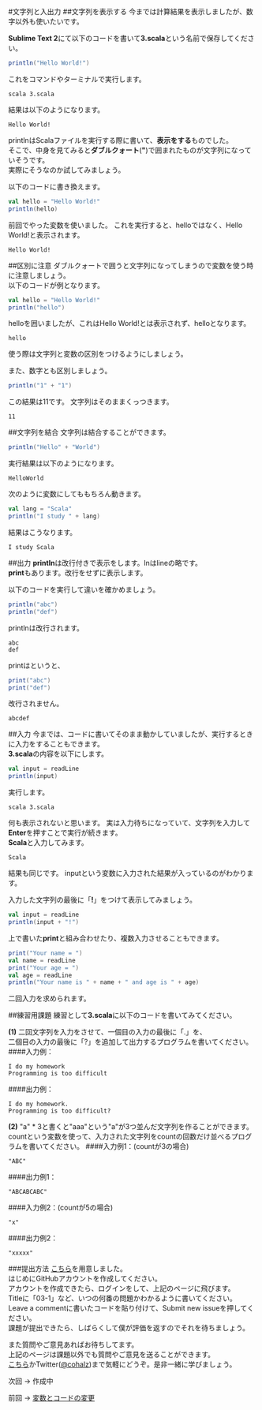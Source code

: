 #文字列と入出力
##文字列を表示する
今までは計算結果を表示しましたが、数字以外も使いたいです。

**Sublime Text 2**にて以下のコードを書いて**3.scala**という名前で保存してください。  
```scala
println("Hello World!")
```
これをコマンドやターミナルで実行します。
```
scala 3.scala
```
結果は以下のようになります。
```
Hello World!
```
printlnはScalaファイルを実行する際に書いて、**表示をする**ものでした。  
そこで、中身を見てみると**ダブルクォート**(**"**)で囲まれたものが文字列になっていそうです。  
実際にそうなのか試してみましょう。

以下のコードに書き換えます。
```scala
val hello = "Hello World!"
println(hello)
```
前回でやった変数を使いました。
これを実行すると、helloではなく、Hello World!と表示されます。
```
Hello World!
```

##区別に注意
ダブルクォートで囲うと文字列になってしまうので変数を使う時に注意しましょう。  
以下のコードが例となります。
```scala
val hello = "Hello World!"
println("hello")
```
helloを囲いましたが、これはHello World!とは表示されず、helloとなります。
```
hello
```
使う際は文字列と変数の区別をつけるようにしましょう。

また、数字とも区別しましょう。
```scala
println("1" + "1")
```
この結果は11です。
文字列はそのままくっつきます。
```
11
```

##文字列を結合
文字列は結合することができます。
```scala
println("Hello" + "World")
```
実行結果は以下のようになります。
```
HelloWorld
```
次のように変数にしてももちろん動きます。
```scala
val lang = "Scala"
println("I study " + lang)
```
結果はこうなります。
```
I study Scala
```

##出力
**println**は改行付きで表示をします。lnはlineの略です。  
**print**もあります。改行をせずに表示します。  

以下のコードを実行して違いを確かめましょう。
```scala
println("abc")
println("def")
```
printlnは改行されます。
```
abc
def
```
printはというと、
```scala
print("abc")
print("def")
```
改行されません。
```
abcdef
```
##入力
今までは、コードに書いてそのまま動かしていましたが、実行するときに入力をすることもできます。  
**3.scala**の内容を以下にします。
```scala
val input = readLine
println(input)
```
実行します。
```
scala 3.scala
```
何も表示されないと思います。
実は入力待ちになっていて、文字列を入力して**Enter**を押すことで実行が続きます。  
**Scala**と入力してみます。
```
Scala
```
結果も同じです。
inputという変数に入力された結果が入っているのがわかります。

入力した文字列の最後に「**!**」をつけて表示してみましょう。
```scala
val input = readLine
println(input + "!")
```
上で書いた**print**と組み合わせたり、複数入力させることもできます。
```scala
print("Your name = ")
val name = readLine
print("Your age = ")
val age = readLine
println("Your name is " + name + " and age is " + age)
```
二回入力を求められます。

##練習用課題
練習として**3.scala**に以下のコードを書いてみてください。  

**(1)** 二回文字列を入力をさせて、一個目の入力の最後に「.」を、  
二個目の入力の最後に「?」を追加して出力するプログラムを書いてください。
####入力例：
```
I do my homework
Programming is too difficult
```
####出力例：
```
I do my homework.
Programming is too difficult?
```
  
**(2)** "a" * 3と書くと"aaa"という"a"が3つ並んだ文字列を作ることができます。  
countという変数を使って、入力された文字列をcountの回数だけ並べるプログラムを書いてください。
####入力例1：(countが3の場合)
```
"ABC"
```
####出力例1：
```
"ABCABCABC"
```

####入力例2：(countが5の場合)
```
"x"
```
####出力例2：
```
"xxxxx"
```

###提出方法
[こちら](https://github.com/cohalz/scala-for-programming-beginner/issues/new)を用意しました。  
はじめにGitHubアカウントを作成してください。  
アカウントを作成できたら、ログインをして、上記のページに飛びます。  
Titleに「03-1」など、いつの何番の問題かわかるように書いてください。  
Leave a commentに書いたコードを貼り付けて、Submit new issueを押してください。   
課題が提出できたら、しばらくして僕が評価を返すのでそれを待ちましょう。  

また質問やご意見あればお待ちしてます。  
上記のページは課題以外でも質問やご意見を送ることができます。  
[こちら](https://github.com/cohalz/scala-for-programming-beginner/issues/new)かTwitter([@cohalz](https://twitter.com/cohalz))まで気軽にどうぞ。是非一緒に学びましょう。

次回 -> 作成中

前回 -> [変数とコードの変更](https://github.com/cohalz/scala-for-programming-beginner/tree/master/02)
